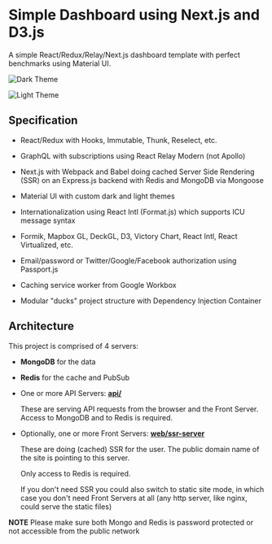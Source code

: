# Simple Dashboard using Next.js and D3.js

A simple React/Redux/Relay/Next.js dashboard template with perfect benchmarks using Material UI.

![Dark Theme](docs/dark.png "Dark Theme")

![Light Theme](docs/light.png "Light Theme")

## Specification

- React/Redux with Hooks, Immutable, Thunk, Reselect, etc.

- GraphQL with subscriptions using React Relay Modern (not Apollo)

- Next.js with Webpack and Babel doing cached Server Side Rendering (SSR) on an Express.js backend with Redis and MongoDB via Mongoose

- Material UI with custom dark and light themes

- Internationalization using React Intl (Format.js) which supports ICU message syntax

- Formik, Mapbox GL, DeckGL, D3, Victory Chart, React Intl, React Virtualized, etc.

- Email/password or Twitter/Google/Facebook authorization using Passport.js

- Caching service worker from Google Workbox

- Modular "ducks" project structure with Dependency Injection Container

## Architecture

This project is comprised of 4 servers:

- **MongoDB** for the data

- **Redis** for the cache and PubSub

- One or more API Servers: **[api/](api-server)**

  These are serving API requests from the browser and the Front Server. Access to MongoDB and to Redis is required.

- Optionally, one or more Front Servers: **[web/ssr-server](web/ssr-server)**

  These are doing (cached) SSR for the user. The public domain name of the site is pointing to this server.

  Only access to Redis is required.

  If you don't need SSR you could also switch to static site mode, in which case you don't need Front Servers at all (any http server, like nginx, could serve the static files)

**NOTE** Please make sure both Mongo and Redis is password protected or not accessible from the public network
